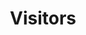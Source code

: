 ---
title: "Visitors"
meta_title: ""
description: ""
identifier: Visitors
name: Visitors
menus: 
  main:
    weight: 4
draft: false
_build:
  render: ""
  
# Quick links menu
quick_links:
  buttons:
    - button: Media
      link: "../over/media/"
    - button: Results
      link: "../deelnemers/uitslag/"
    - button: Course map
      link: "../deelnemers/stuurliedeninstructie/documents/Baankaart_Oudekerk_Amsterdam.pdf"
    - button: Time schedule
      link: "../deelnemers/tijdschema/"
    - button: Rules and regulations
      link: "../deelnemers/bepaling/"
    - button: Boat trailers
      link: "../deelnemers/botenwagens/"
    - button: Organising Committee
      link: "../over/organisatie/"
    - button: Volunteers
      link: "../over/vrijwilligers/"
---